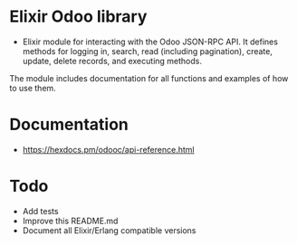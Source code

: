# Elixir Odoo library

* Elixir module for interacting with the Odoo JSON-RPC API. It defines methods for logging in, search, read (including pagination), create, update, delete records, and executing methods.
 
The module includes documentation for all functions and examples of how to use them.

# Documentation

* https://hexdocs.pm/odooc/api-reference.html


# Todo

* Add tests
* Improve this README.md
* Document all Elixir/Erlang compatible versions
